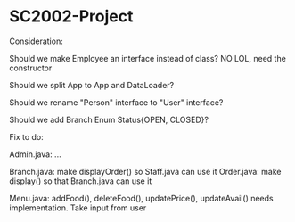 # SC2002-Project

Consideration:

  Should we make Employee an interface instead of class? NO LOL, need the constructor

  Should we split App to App and DataLoader?

  Should we rename "Person" interface to "User" interface?

  Should we add Branch Enum Status{OPEN, CLOSED}?

Fix to do:

Admin.java: ...

Branch.java: make displayOrder() so Staff.java can use it
Order.java: make display() so that Branch.java can use it

Menu.java: addFood(), deleteFood(), updatePrice(), updateAvail() needs implementation. Take input from user




